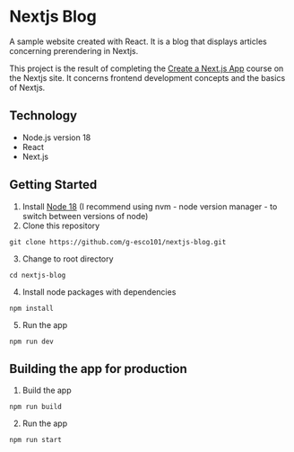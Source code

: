 # Nextjs Blog

A sample website created with React. It is a blog that displays articles concerning prerendering in Nextjs.

This project is the result of completing the [Create a Next.js App](https://nextjs.org/learn/basics/create-nextjs-app) course on the Nextjs site. It concerns frontend development concepts and the basics of Nextjs.

## Technology

- Node.js version 18
- React
- Next.js

## Getting Started

1. Install [Node 18](https://nodejs.org) (I recommend using nvm - node version manager - to switch between versions of node)
2. Clone this repository

```
git clone https://github.com/g-esco101/nextjs-blog.git
```

3. Change to root directory

```
cd nextjs-blog
```

4. Install node packages with dependencies

```
npm install
```

5. Run the app

```
npm run dev
```

## Building the app for production

1. Build the app

```
npm run build
```

2. Run the app

```
npm run start
```